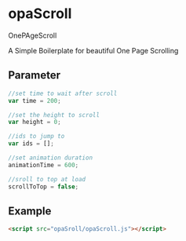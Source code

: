 # opaScroll
OnePAgeScroll

A Simple Boilerplate for beautiful One Page Scrolling 

## Parameter
```javascript
//set time to wait after scroll
var time = 200;

//set the height to scroll
var height = 0;

//ids to jump to
var ids = [];

//set animation duration
animationTime = 600;

//sroll to top at load
scrollToTop = false;
```

## Example
```html
<script src="opaSroll/opaScroll.js"></script>
